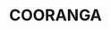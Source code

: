 ---
lastmod: '2025-04-06T06:05:21+00:00'
latitude: -26.80464815
layout: suburb
longitude: 151.3258313
postcode: '4408'
state: QLD
title: COORANGA
url: /qld/cooranga/
---